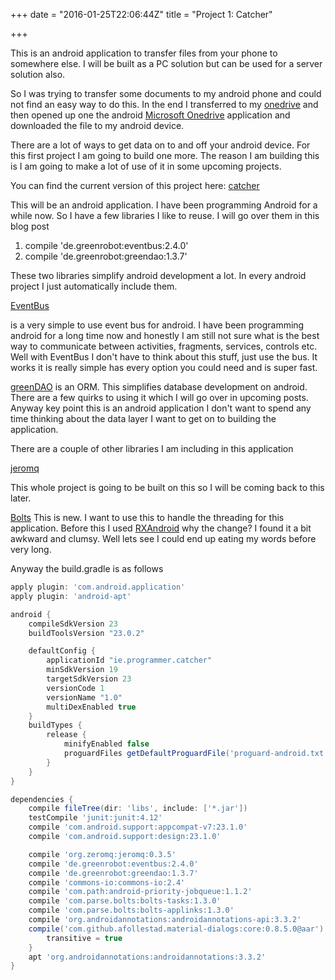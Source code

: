 +++
date = "2016-01-25T22:06:44Z"
title = "Project 1: Catcher"

+++


This is an android application to transfer files from your phone to somewhere else. I will be built as a PC solution but
can be used for a server solution also. 
<!--more-->


So I was trying to transfer some documents to my android phone and could not find an easy way to do this. 
In the end I transferred to my [onedrive](https;//onedrive.com) and then opened up one the android [Microsoft Onedrive](https://play.google.com/store/apps/details?id=com.microsoft.skydrive&hl=en) 
application and downloaded the file to my android device.

There are a lot of ways to get data on to and off your android device. 
For this first project I am going to build one more. 
The reason I am building this is I am going to make a lot of use of it in some upcoming projects.

You can find the current version of this project here: [catcher](https://github.com/ernan/catcher "Catcher")


This will be an android application. I have been programming Android for a while now. 
So I have  a few libraries I like to reuse. 
I will go over them in this blog post


1. compile 'de.greenrobot:eventbus:2.4.0'
2. compile 'de.greenrobot:greendao:1.3.7'

These two libraries simplify android development a lot. In every android project I just automatically include them.

[EventBus](http://github.com/greenrobot/EventBus "EventBus")

is a very simple to use event bus for android. I have been programming android for a long time now and 
honestly I am still not sure what is the best way to communicate between activities, fragments, services, controls etc.
Well with EventBus I don't have to think about this stuff, just use the bus. 
It works it is really simple has every option you could need and is super fast.

[greenDAO](http://github.com/greenrobot/greenDAO "greenDAO")
is an ORM. This simplifies database development on android.
There are a few quirks to using it which I will go over in upcoming posts. Anyway key point this is an android application I don't want to 
spend any time thinking about the data layer I want to get on to building the application. 

There are a couple of other libraries I am including in this application

[jeromq](https://github.com/zeromq/jeromq "jeromq")

This whole project is going to be built on this so I will be coming back to this later. 
 
[Bolts](https://github.com/BoltsFramework/Bolts-Android "Bolts")
This is new. I want to use this to handle the threading for this application.
Before this I used [RXAndroid](https://github.com/ReactiveX/RxAndroid "RxAndroid") 
why the change? I found it a bit awkward and clumsy. 
Well lets see I could end up eating my words before very long.


Anyway the build.gradle is as follows

```groovy
apply plugin: 'com.android.application'
apply plugin: 'android-apt'

android {
    compileSdkVersion 23
    buildToolsVersion "23.0.2"

    defaultConfig {
        applicationId "ie.programmer.catcher"
        minSdkVersion 19
        targetSdkVersion 23
        versionCode 1
        versionName "1.0"
        multiDexEnabled true
    }
    buildTypes {
        release {
            minifyEnabled false
            proguardFiles getDefaultProguardFile('proguard-android.txt'), 'proguard-rules.pro'
        }
    }
}

dependencies {
    compile fileTree(dir: 'libs', include: ['*.jar'])
    testCompile 'junit:junit:4.12'
    compile 'com.android.support:appcompat-v7:23.1.0'
    compile 'com.android.support:design:23.1.0'

    compile 'org.zeromq:jeromq:0.3.5'
    compile 'de.greenrobot:eventbus:2.4.0'
    compile 'de.greenrobot:greendao:1.3.7'
    compile 'commons-io:commons-io:2.4'
    compile 'com.path:android-priority-jobqueue:1.1.2'
    compile 'com.parse.bolts:bolts-tasks:1.3.0'
    compile 'com.parse.bolts:bolts-applinks:1.3.0'
    compile 'org.androidannotations:androidannotations-api:3.3.2'
    compile('com.github.afollestad.material-dialogs:core:0.8.5.0@aar') {
        transitive = true
    }
    apt 'org.androidannotations:androidannotations:3.3.2'
}

```